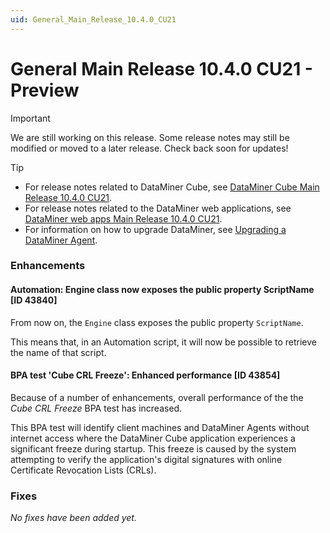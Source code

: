 ```yaml
---
uid: General_Main_Release_10.4.0_CU21
---
```


# General Main Release 10.4.0 CU21 - Preview

> [!IMPORTANT]
> We are still working on this release. Some release notes may still be modified or moved to a later release. Check back soon for updates!

> [!TIP]
>
> - For release notes related to DataMiner Cube, see [DataMiner Cube Main Release 10.4.0 CU21](xref:Cube_Main_Release_10.4.0_CU21).
> - For release notes related to the DataMiner web applications, see [DataMiner web apps Main Release 10.4.0 CU21](xref:Web_apps_Main_Release_10.4.0_CU21).
> - For information on how to upgrade DataMiner, see [Upgrading a DataMiner Agent](xref:Upgrading_a_DataMiner_Agent).

### Enhancements

#### Automation: Engine class now exposes the public property ScriptName [ID 43840]

<!-- MR 10.4.0 [CU21] / 10.5.0 [CU9] - FR 10.5.12 -->

From now on, the `Engine` class exposes the public property `ScriptName`.

This means that, in an Automation script, it will now be possible to retrieve the name of that script.

#### BPA test 'Cube CRL Freeze': Enhanced performance [ID 43854]

<!-- MR 10.4.0 [CU21] / 10.5.0 [CU9] - FR 10.5.12 -->

Because of a number of enhancements, overall performance of the the *Cube CRL Freeze* BPA test has increased.

This BPA test will identify client machines and DataMiner Agents without internet access where the DataMiner Cube application experiences a significant freeze during startup. This freeze is caused by the system attempting to verify the application's digital signatures with online Certificate Revocation Lists (CRLs).

### Fixes

*No fixes have been added yet.*
